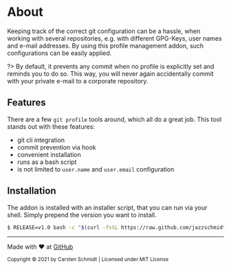 # About

Keeping track of the correct git configuration can be a hassle,
when working with several repositories, e.g. with different
GPG-Keys, user names and e-mail addresses. By using this profile
management addon, such configurations can be easily applied.

?> By default, it prevents any commit when no profile is explicitly
set and reminds you to do so. This way, you will never again
accidentally commit with your private e-mail to a corporate repository.

## Features
There are a few `git profile` tools around, which all do a great job.
This tool stands out with these features:

- git cli integration
- commit prevention via hook
- convenient installation
- runs as a bash script
- is not limited to `user.name` and `user.email` configuration

## Installation
The addon is installed with an installer script, that you
can run via your shell. Simply prepend the version you want to install.

```bash
$ RELEASE=v1.0 bash -c "$(curl -fsSL https://raw.github.com/jazzschmidt/git-profile/master/install.sh)"
```

---

Made with :heart: at [GitHub](https://github.com/jazzschmidt/git-profile)

<small>Copyright © 2021 by Carsten Schmidt | Licensed under MIT License</small>
